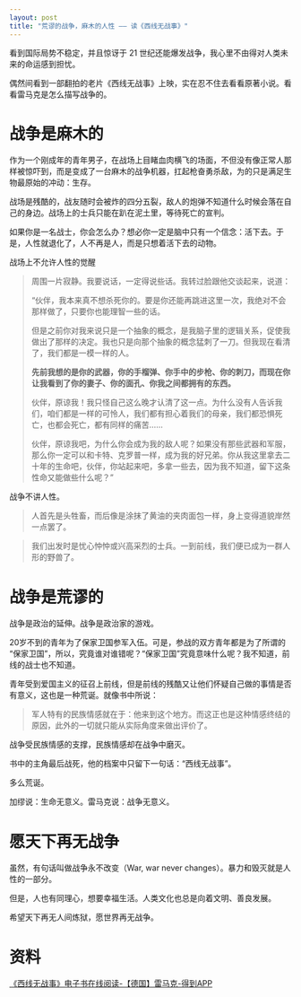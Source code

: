 ```yaml
---
layout: post
title: "荒谬的战争，麻木的人性 —— 读《西线无战事》"
---
```


看到国际局势不稳定，并且惊讶于 21 世纪还能爆发战争，我心里不由得对人类未来的命运感到担忧。

偶然间看到一部翻拍的老片《西线无战事》上映，实在忍不住去看看原著小说。看看雷马克是怎么描写战争的。

# 战争是麻木的

作为一个刚成年的青年男子，在战场上目睹血肉横飞的场面，不但没有像正常人那样被惊吓到，而是变成了一台麻木的战争机器，扛起枪奋勇杀敌，为的只是满足生物最原始的冲动：生存。

战场是残酷的，战友随时会被炸的四分五裂，敌人的炮弹不知道什么时候会落在自己的身边。战场上的士兵只能在趴在泥土里，等待死亡的宣判。

如果你是一名战士，你会怎么办？想必你一定是脑中只有一个信念：活下去。于是，人性就退化了，人不再是人，而是只想着活下去的动物。

战场上不允许人性的觉醒

> 周围一片寂静。我要说话，一定得说些话。我转过脸跟他交谈起来，说道：
> 
> “伙伴，我本来真不想杀死你的。要是你还能再跳进这里一次，我绝对不会那样做了，只要你也能理智一些的话。
> 
> 但是之前你对我来说只是一个抽象的概念，是我脑子里的逻辑关系，促使我做出了那样的决定。我也只是向那个抽象的概念猛刺了一刀。但我现在看清了，我们都是一模一样的人。
> 
> **先前我想的是你的武器，你的手榴弹、你手中的步枪、你的刺刀，而现在你让我看到了你的妻子、你的面孔、你我之间都拥有的东西。**
> 
> 伙伴，原谅我！我只怪自己这么晚才认清了这一点。为什么没有人告诉我们，咱们都是一样的可怜人，我们都有担心着我们的母亲，我们都恐惧死亡，也都会死亡，都有同样的痛苦……
> 
> 伙伴，原谅我吧，为什么你会成为我的敌人呢？如果没有那些武器和军服，那么你一定可以和卡特、克罗普一样，成为我的好兄弟。你从我这里拿去二十年的生命吧，伙伴，你站起来吧，多拿一些去，因为我不知道，留下这条性命又能做些什么呢？”

战争不讲人性。

> 人首先是头牲畜，而后像是涂抹了黄油的夹肉面包一样，身上变得道貌岸然一点罢了。

> 我们出发时是忧心忡忡或兴高采烈的士兵。一到前线，我们便已成为一群人形的野兽了。

# 战争是荒谬的

战争是政治的延伸。战争是政治家的游戏。

20岁不到的青年为了保家卫国参军入伍。可是，参战的双方青年都是为了所谓的 “保家卫国”，所以，究竟谁对谁错呢？“保家卫国”究竟意味什么呢？我不知道，前线的战士也不知道。

青年受到爱国主义的征召上前线，但是前线的残酷又让他们怀疑自己做的事情是否有意义，这也是一种荒诞。就像书中所说：

> 军人特有的民族情感就在于：他来到这个地方。而这正也是这种情感终结的原因，此外的一切就只能从实际角度来做出评价了。

战争受民族情感的支撑，民族情感却在战争中磨灭。

书中的主角最后战死，他的档案中只留下一句话：“西线无战事”。

多么荒诞。

加缪说：生命无意义。雷马克说：战争无意义。

# 愿天下再无战争

虽然，有句话叫做战争永不改变（War, war never changes）。暴力和毁灭就是人性的一部分。

但是，人也有同理心，想要幸福生活。人类文化也总是向着文明、善良发展。

希望天下再无人间炼狱，愿世界再无战争。

# 资料

[《西线无战事》电子书在线阅读-【德国】雷马克-得到APP](https://www.dedao.cn/ebook/detail?id=nroX7MYDaKMjy7eNqrmOX6pnAQ5Vg04xME0JzxbE9LZl1o8RkGd2BPYv4x6d9meB)
